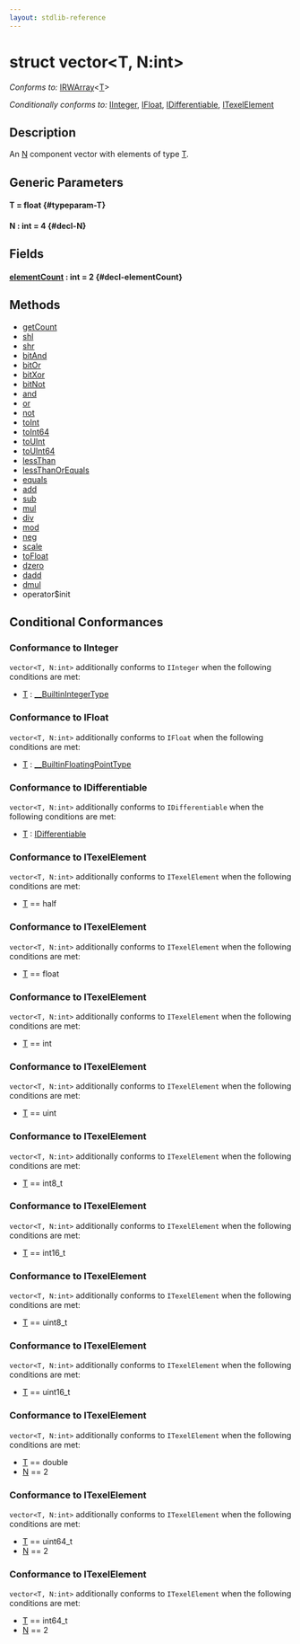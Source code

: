```yaml
---
layout: stdlib-reference
---
```


# struct vector\<T, N:int\>

*Conforms to:* [IRWArray](/stdlib-reference/interfaces/irwarray-0123/index)\<[T](/stdlib-reference/interfaces/irwarray-0123/index#typeparam-T)\>

*Conditionally conforms to:* [IInteger](/stdlib-reference/interfaces/iinteger-01/index), [IFloat](/stdlib-reference/interfaces/ifloat-01/index), [IDifferentiable](/stdlib-reference/interfaces/idifferentiable-01/index), [ITexelElement](/stdlib-reference/interfaces/itexelelement-016/index)

## Description

An <span class='code'><a href="/stdlib-reference/types/vector/index#decl-N" class="code_var">N</a></span> component vector with elements of type <span class='code'><a href="/stdlib-reference/types/vector/index#typeparam-T" class="code_type">T</a></span>.


## Generic Parameters

#### T  = float {#typeparam-T}
#### N  : int = 4 {#decl-N}

## Fields

#### [elementCount](/stdlib-reference/types/vector/elementcount-7) : int = 2 {#decl-elementCount}

## Methods

* [getCount](/stdlib-reference/types/vector/getcount-3)
* [shl](/stdlib-reference/types/vector/shl)
* [shr](/stdlib-reference/types/vector/shr)
* [bitAnd](/stdlib-reference/types/vector/bitand-3)
* [bitOr](/stdlib-reference/types/vector/bitor-3)
* [bitXor](/stdlib-reference/types/vector/bitxor-3)
* [bitNot](/stdlib-reference/types/vector/bitnot-3)
* [and](/stdlib-reference/types/vector/and)
* [or](/stdlib-reference/types/vector/or)
* [not](/stdlib-reference/types/vector/not)
* [toInt](/stdlib-reference/types/vector/toint-2)
* [toInt64](/stdlib-reference/types/vector/toint64-2)
* [toUInt](/stdlib-reference/types/vector/touint-23)
* [toUInt64](/stdlib-reference/types/vector/touint64-23)
* [lessThan](/stdlib-reference/types/vector/lessthan-4)
* [lessThanOrEquals](/stdlib-reference/types/vector/lessthanorequals-48a)
* [equals](/stdlib-reference/types/vector/equals)
* [add](/stdlib-reference/types/vector/add)
* [sub](/stdlib-reference/types/vector/sub)
* [mul](/stdlib-reference/types/vector/mul)
* [div](/stdlib-reference/types/vector/div)
* [mod](/stdlib-reference/types/vector/mod)
* [neg](/stdlib-reference/types/vector/neg)
* [scale](/stdlib-reference/types/vector/scale)
* [toFloat](/stdlib-reference/types/vector/tofloat-2)
* [dzero](/stdlib-reference/types/vector/dzero)
* [dadd](/stdlib-reference/types/vector/dadd)
* [dmul](/stdlib-reference/types/vector/dmul)
* operator$init

## Conditional Conformances

### Conformance to IInteger
`vector<T, N:int>` additionally conforms to `IInteger` when the following conditions are met:

  * [T](/stdlib-reference/types/vector/index#typeparam-T) : [\_\_BuiltinIntegerType](/stdlib-reference/interfaces/0_builtinintegertype-029g/index)
### Conformance to IFloat
`vector<T, N:int>` additionally conforms to `IFloat` when the following conditions are met:

  * [T](/stdlib-reference/types/vector/index#typeparam-T) : [\_\_BuiltinFloatingPointType](/stdlib-reference/interfaces/0_builtinfloatingpointtype-029hm/index)
### Conformance to IDifferentiable
`vector<T, N:int>` additionally conforms to `IDifferentiable` when the following conditions are met:

  * [T](/stdlib-reference/types/vector/index#typeparam-T) : [IDifferentiable](/stdlib-reference/interfaces/idifferentiable-01/index)
### Conformance to ITexelElement
`vector<T, N:int>` additionally conforms to `ITexelElement` when the following conditions are met:

  * [T](/stdlib-reference/types/vector/index#typeparam-T) == half
### Conformance to ITexelElement
`vector<T, N:int>` additionally conforms to `ITexelElement` when the following conditions are met:

  * [T](/stdlib-reference/types/vector/index#typeparam-T) == float
### Conformance to ITexelElement
`vector<T, N:int>` additionally conforms to `ITexelElement` when the following conditions are met:

  * [T](/stdlib-reference/types/vector/index#typeparam-T) == int
### Conformance to ITexelElement
`vector<T, N:int>` additionally conforms to `ITexelElement` when the following conditions are met:

  * [T](/stdlib-reference/types/vector/index#typeparam-T) == uint
### Conformance to ITexelElement
`vector<T, N:int>` additionally conforms to `ITexelElement` when the following conditions are met:

  * [T](/stdlib-reference/types/vector/index#typeparam-T) == int8\_t
### Conformance to ITexelElement
`vector<T, N:int>` additionally conforms to `ITexelElement` when the following conditions are met:

  * [T](/stdlib-reference/types/vector/index#typeparam-T) == int16\_t
### Conformance to ITexelElement
`vector<T, N:int>` additionally conforms to `ITexelElement` when the following conditions are met:

  * [T](/stdlib-reference/types/vector/index#typeparam-T) == uint8\_t
### Conformance to ITexelElement
`vector<T, N:int>` additionally conforms to `ITexelElement` when the following conditions are met:

  * [T](/stdlib-reference/types/vector/index#typeparam-T) == uint16\_t
### Conformance to ITexelElement
`vector<T, N:int>` additionally conforms to `ITexelElement` when the following conditions are met:

  * [T](/stdlib-reference/types/vector/index#typeparam-T) == double
  * [N](/stdlib-reference/types/vector/index#decl-N) == 2
### Conformance to ITexelElement
`vector<T, N:int>` additionally conforms to `ITexelElement` when the following conditions are met:

  * [T](/stdlib-reference/types/vector/index#typeparam-T) == uint64\_t
  * [N](/stdlib-reference/types/vector/index#decl-N) == 2
### Conformance to ITexelElement
`vector<T, N:int>` additionally conforms to `ITexelElement` when the following conditions are met:

  * [T](/stdlib-reference/types/vector/index#typeparam-T) == int64\_t
  * [N](/stdlib-reference/types/vector/index#decl-N) == 2
